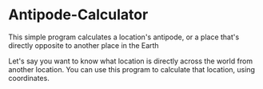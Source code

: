 # Antipode-Calculator
This simple program calculates a location's antipode, or a place that's directly opposite to another place in the Earth

Let's say you want to know what location is directly across the world from another location. You can use this program to calculate that location, using coordinates.
